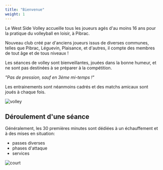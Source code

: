 ```yaml
---
title: "Bienvenue"
weight: 1
---
```


Le West Side Volley accueille tous les joueurs agés d'au moins 16 ans pour la pratique du volleyball en loisir, à Pibrac.

Nouveau club créé par d'anciens joueurs issus de diverses communes, telles que Pibrac, Léguevin, Plaisance, et d'autres, il compte des membres de tout âge et de tous niveaux ! 

Les séances de volley sont bienveillantes, jouées dans la bonne humeur, et ne sont pas destinées à se préparer à la compétition.

_"Pas de pression, sauf en 3ème mi-temps !"_

Les entrainements sont néanmoins cadrés et des matchs amicaux sont joués à chaque fois.

![volley](images/player.jpg)

## Déroulement d'une séance

Généralement, les 30 premières minutes sont dédiées à un échauffement et à des mises en situation:
- passes diverses
- phases d'attaque
- services

![court](images/recep.jpg)